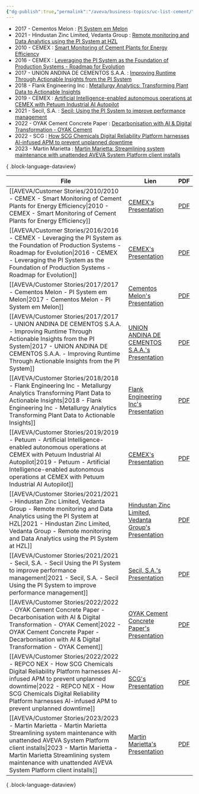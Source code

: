 ```yaml
---
{"dg-publish":true,"permalink":"/aveva/business-topics/uc-list-cement/","dgPassFrontmatter":true}
---
```



- 2017 - Cementos Melon : [PI System em Melon](https://resources.osisoft.com/presentations/pi-system-em-melon/)
- 2021 - Hindustan Zinc Limited, Vedanta Group : [Remote monitoring and Data Analytics using the PI System at HZL](https://resources.osisoft.com/presentations/remote-monitoring-and-data-analytics-using-the-pi-system-at-hzl/)
- 2010 - CEMEX : [Smart Monitoring of Cement Plants for Energy Efficiency](https://resources.osisoft.com/presentations/smart-monitoring-of-cement-plants-for-energy-efficiency/)
- 2016 - CEMEX : [Leveraging the PI System as the Foundation of Production Systems - Roadmap for Evolution](https://resources.osisoft.com/presentations/leveraging-the-pi-system-as-the-foundation-of-production-systems---roadmap-for-evolution/)
- 2017 - UNION ANDINA DE CEMENTOS S.A.A. : [Improving Runtime Through Actionable Insights from the PI System](https://resources.osisoft.com/presentations/improving-runtime-through-actionable-insights-from-the-pi-system/)
- 2018 - Flank Engineering Inc : [Metallurgy Analytics: Transforming Plant Data to Actionable Insights](https://resources.osisoft.com/presentations/metallurgy-analytics--transforming-plant-data-to-actionable-insights/)
- 2019 - CEMEX : [Artificial Intelligence-enabled autonomous operations at CEMEX with Petuum Industrial AI Autopilot](https://resources.osisoft.com/presentations/artificial-intelligence-enabled-autonomous-operations-at-cemex-with-petuum-industrial-ai-autopilot/)
- 2021 - Secil, S.A. : [Secil: Using the PI System to improve performance management](https://resources.osisoft.com/presentations/secil--using-the-pi-system-to-improve-performance-management/)
- 2022 - OYAK Cement Concrete Paper : [Decarbonisation with AI & Digital Transformation - OYAK Cement](https://resources.osisoft.com/presentations/decarbonisation-with-ai-and-digital-transformation---oyak-cement/)
- 2022 - SCG : [How SCG Chemicals  Digital Reliability Platform harnesses AI-infused APM to prevent unplanned downtime](https://resources.osisoft.com/presentations/how-scg-chemicals--digital-reliability-platform-harnesses-ai-infused-apm-to-prevent-unplanned-downtime/)
- 2023 - Martin Marietta : [Martin Marietta: Streamlining system maintenance with unattended AVEVA  System Platform client installs](https://resources.osisoft.com/presentations/martin-marietta--streamlining-system-maintenance-with-unattended-aveva%E2%84%A2-system-platform-client-installs/)

{ .block-language-dataview}

| File                                                                                                                                                                                                                                                                                                | Lien                                                                                                                                                                                           | PDF                                                                                                                                                                                            |
| --------------------------------------------------------------------------------------------------------------------------------------------------------------------------------------------------------------------------------------------------------------------------------------------------- | ---------------------------------------------------------------------------------------------------------------------------------------------------------------------------------------------- | ---------------------------------------------------------------------------------------------------------------------------------------------------------------------------------------------- |
| [[AVEVA/Customer Stories/2010/2010 - CEMEX - Smart Monitoring of Cement Plants for Energy Efficiency\|2010 - CEMEX - Smart Monitoring of Cement Plants for Energy Efficiency]]                                                                                                                   | [CEMEX's Presentation](https://resources.osisoft.com/presentations/smart-monitoring-of-cement-plants-for-energy-efficiency/)                                                                   | [PDF](https://cdn.osisoft.com/corp/en/media/presentations/2010/UsersConference2010/PDF/UC2010_BRS1700_CEMEX_Farrera_Palacios.pdf)                                                              |
| [[AVEVA/Customer Stories/2016/2016 - CEMEX - Leveraging the PI System as the Foundation of Production Systems - Roadmap for Evolution\|2016 - CEMEX - Leveraging the PI System as the Foundation of Production Systems - Roadmap for Evolution]]                                                 | [CEMEX's Presentation](https://resources.osisoft.com/presentations/leveraging-the-pi-system-as-the-foundation-of-production-systems---roadmap-for-evolution/)                                  | [PDF](https://cdn.osisoft.com/corp/en/media/presentations/2016/UsersConference2016/PDF/MM162070_CEMEX_Quintero_LeveragingthePISystemastheFoundationofProductionSystemsRoadmapforEvolution.pdf) |
| [[AVEVA/Customer Stories/2017/2017 - Cementos Melon - PI System em Melon\|2017 - Cementos Melon - PI System em Melon]]                                                                                                                                                                           | [Cementos Melon's Presentation](https://resources.osisoft.com/presentations/pi-system-em-melon/)                                                                                               | [PDF](https://cdn.osisoft.com/osi/presentations/2017-rc-santiago/2017-rc-santiago-050-Cementos-Melon-Palomo-PI-System-em-Melon.pdf)                                                            |
| [[AVEVA/Customer Stories/2017/2017 - UNION ANDINA DE CEMENTOS S.A.A. - Improving Runtime Through Actionable Insights from the PI System\|2017 - UNION ANDINA DE CEMENTOS S.A.A. - Improving Runtime Through Actionable Insights from the PI System]]                                             | [UNION ANDINA DE CEMENTOS S.A.A.'s Presentation](https://resources.osisoft.com/presentations/improving-runtime-through-actionable-insights-from-the-pi-system/)                                | [PDF](https://cdn.osisoft.com/osi/presentations/2017-uc-san-francisco/UC17NA02MM04_UNACEM_JAljovin_ImprovingRuntime.pdf)                                                                       |
| [[AVEVA/Customer Stories/2018/2018 - Flank Engineering Inc - Metallurgy Analytics Transforming Plant Data to Actionable Insights\|2018 - Flank Engineering Inc - Metallurgy Analytics Transforming Plant Data to Actionable Insights]]                                                           | [Flank Engineering Inc's Presentation](https://resources.osisoft.com/presentations/metallurgy-analytics--transforming-plant-data-to-actionable-insights/)                                      | [PDF](https://cdn.osisoft.com/osi/presentations/2018-uc-san-francisco/UC18NA-D2MI06-TRana-BarrickGold-Metallurgy-Analytics-_Transforming-Plant-Data-Actionable-Insights.pdf)                   |
| [[AVEVA/Customer Stories/2019/2019 - Petuum - Artificial Intelligence-enabled autonomous operations at CEMEX with Petuum Industrial AI Autopilot\|2019 - Petuum - Artificial Intelligence-enabled autonomous operations at CEMEX with Petuum Industrial AI Autopilot]]                           | [CEMEX's Presentation](https://resources.osisoft.com/presentations/artificial-intelligence-enabled-autonomous-operations-at-cemex-with-petuum-industrial-ai-autopilot/)                        | [PDF](https://cdn.osisoft.com/osi/presentations/2019-uc-san-francisco/US19NA-D2MM02-Cemex-Quintero-Artificial-Intelligence-enabled-autonomous-operations-at-CEME.pdf)                          |
| [[AVEVA/Customer Stories/2021/2021 - Hindustan Zinc Limited, Vedanta Group - Remote monitoring and Data Analytics using the PI System at HZL\|2021 - Hindustan Zinc Limited, Vedanta Group - Remote monitoring and Data Analytics using the PI System at HZL]]                                   | [Hindustan Zinc Limited, Vedanta Group's Presentation](https://resources.osisoft.com/presentations/remote-monitoring-and-data-analytics-using-the-pi-system-at-hzl/)                           | [PDF](https://cdn.osisoft.com/osi/presentations/2021-aveva-pi-world/UC21NA-D2MM070-Vendanta-Mahajan-IOT-opportunities-with-industry.pdf)                                                       |
| [[AVEVA/Customer Stories/2021/2021 - Secil, S.A. - Secil Using the PI System to improve performance management\|2021 - Secil, S.A. - Secil Using the PI System to improve performance management]]                                                                                               | [Secil, S.A.'s Presentation](https://resources.osisoft.com/presentations/secil--using-the-pi-system-to-improve-performance-management/)                                                        | [PDF](https://cdn.osisoft.com/osi/presentations/2021-aveva-pi-world/UC21NA-D2MM630-SECIL-Moiron-SECIL-Using-PI-System.pdf)                                                                     |
| [[AVEVA/Customer Stories/2022/2022 - OYAK Cement Concrete Paper - Decarbonisation with AI & Digital Transformation - OYAK Cement\|2022 - OYAK Cement Concrete Paper - Decarbonisation with AI & Digital Transformation - OYAK Cement]]                                                           | [OYAK Cement Concrete Paper's Presentation](https://resources.osisoft.com/presentations/decarbonisation-with-ai-and-digital-transformation---oyak-cement/)                                     | [PDF](https://cdn.osisoft.com/osi/presentations/2022-AVEVA-Amsterdam/UC22EU-D2PI020-OYAK-Fidan-Decarbonisation-with-AI-and-Digital-Transformation.pdf)                                         |
| [[AVEVA/Customer Stories/2022/2022 - REPCO NEX - How SCG Chemicals  Digital Reliability Platform harnesses AI-infused APM to prevent unplanned downtime\|2022 - REPCO NEX - How SCG Chemicals  Digital Reliability Platform harnesses AI-infused APM to prevent unplanned downtime]]             | [SCG's Presentation](https://resources.osisoft.com/presentations/how-scg-chemicals--digital-reliability-platform-harnesses-ai-infused-apm-to-prevent-unplanned-downtime/)                      | [PDF](https://cdn.osisoft.com/osi/presentations/2022-AVEVA-Amsterdam/UC22EU-D2CH090-SCG-Krittaphol-Digital-Reliability-Platform.pdf)                                                           |
| [[AVEVA/Customer Stories/2023/2023 - Martin Marietta - Martin Marietta Streamlining system maintenance with unattended AVEVA  System Platform client installs\|2023 - Martin Marietta - Martin Marietta Streamlining system maintenance with unattended AVEVA  System Platform client installs]] | [Martin Marietta's Presentation](https://resources.osisoft.com/presentations/martin-marietta--streamlining-system-maintenance-with-unattended-aveva%E2%84%A2-system-platform-client-installs/) | [PDF](https://cdn.osisoft.com/osi/presentations/2023-AVEVA-San-Francisco/UC23NA-1HSU04-MartinMarietta-Linzer-Martin-Marietta-Streamlining-system-maintenance.pdf)                              |

{ .block-language-dataview}